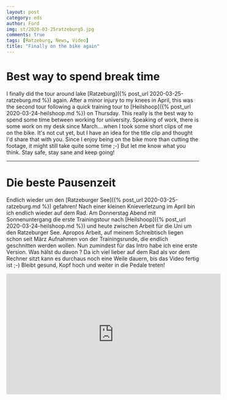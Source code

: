 ```yaml
---
layout: post
category: eds
author: Ford
img: st/2020-03-25ratzeburg5.jpg
comments: true
tags: [Ratzeburg, News, Video]
title: "Finally on the bike again"
---
```

# Best way to spend break time
I finally did the tour around lake [Ratzeburg]({% post_url 2020-03-25-ratzeburg.md %}) again. After a minor injury to my knees in April, this was the second tour following a quick training tour to [Heilshoop]({% post_url 2020-03-24-heilshoop.md %}) on Thursday.
This really is the best way to spend some time between working for university.
Speaking of work, there is some work on my desk since March....when I took some short clips of me on the bike.
It's not cut yet, but I have an idea for the title clip and thought I'd share that with you. 
Since I enjoy being on the bike more than cutting the footage, it might still take quite some time ;-)
But let me know what you think. Stay safe, stay sane and keep going!

---
# Die beste Pausenzeit
Endlich wieder um den [Ratzeburger See]({% post_url 2020-03-25-ratzeburg.md %}) gefahren! Nach einer kleinen Knieverletzung im April bin ich endlich wieder auf dem Rad.
Am Donnerstag Abend mit Sonnenuntergang die erste Trainingstour nach [Heilshoop]({% post_url 2020-03-24-heilshoop.md %}) und heute zwischen Arbeit für die Uni um den Ratzeburger See.
Apropos Arbeit, auf meinem Schreibtisch liegen schon seit März Aufnahmen von der Trainingsrunde, die endlich geschnitten werden wollen. Nun zumindest für das Intro habe ich eine erste Version.
Was hälst du davon ?
Da ich viel lieber auf dem Rad als vor dem Rechner sitzt kann es durchaus noch eine Weile dauern, bis das Video fertig ist ;-)
Bleibt gesund, Kopf hoch und weiter in die Pedale treten!


<iframe width="560" height="315" src="https://www.youtube-nocookie.com/embed/VOtzYUw8k3s" frameborder="0" allow="accelerometer; autoplay; encrypted-media; gyroscope; picture-in-picture" allowfullscreen></iframe>
